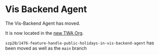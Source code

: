 # Vis Backend Agent

The Vis-Backend Agent has moved.

It is now located in the [new TWA Org](https://github.com/TheWorldAvatar/Viz-Backend-Agent). 

`szp20/1476-feature-handle-public-holidays-in-vis-backend-agent` has been moved as well as the `main` branch
